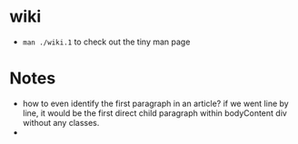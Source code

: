 # wiki

* `man ./wiki.1` to check out the tiny man page 


# Notes

- how to even identify the first paragraph in an article? if we went line by line, it would be the first direct child paragraph within bodyContent div without any classes.
- 